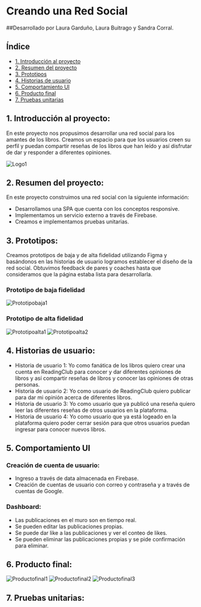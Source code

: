 # Creando una Red Social

##Desarrollado por Laura Garduño, Laura Buitrago y Sandra Corral.

## Índice

* [1. Introducción al proyecto](#1-Introducción-al-proyecto)
* [2. Resumen del proyecto](#2-resumen-del-proyecto)
* [3. Prototipos](#3-objetivos-de-aprendizaje)
* [4. Historias de usuario](#4-historias-de-usuario)
* [5. Comportamiento UI](#5-comportamiento-UI)
* [6. Producto final](#6-producto-final)
* [7. Pruebas unitarias](#7-pruebas-unitarias)


## 1. Introducción al proyecto:

En este proyecto nos propusimos desarrollar una red social para los amantes de los libros. Creamos un espacio para que los usuarios creen su perfil y puedan compartir reseñas de los libros que han leído y así disfrutar de dar y responder a diferentes opiniones.

![Logo1](src/images/logo.png)


## 2. Resumen del proyecto:

En este proyecto construimos una red social con la siguiente información:

* Desarrollamos una SPA que cuenta con los conceptos responsive. 
* Implementamos un servicio externo a través de Firebase.
* Creamos e implementamos pruebas unitarias.


## 3. Prototipos:

Creamos prototipos de baja y de alta fidelidad utilizando Figma y basándonos en las historias de usuario logramos establecer el diseño de la red social.
Obtuvimos feedback de pares y coaches hasta que consideramos que la página estaba lista para desarrollarla.

### Prototipo de baja fidelidad
![Prototipobaja1](src/images/prototipobaja.jpg)

### Prototipo de alta fidelidad
![Prototipoalta1](src/images/Prototipo1.png)
![Prototipoalta2](src/images/Prototipo2.png)



## 4. Historias de usuario:

* Historia de usuario 1: Yo como fanática de los libros quiero crear una cuenta en ReadingClub para conocer y dar diferentes opiniones de libros y así compartir reseñas de libros y conocer las opiniones de otras personas.
* Historia de usuario 2: Yo como usuario de ReadingClub quiero publicar para dar mi opinión acerca de diferentes libros.
* Historia de usuario 3: Yo como usuario que ya publicó una reseña quiero leer las diferentes reseñas de otros usuarios en la plataforma.
* Historia de usuario 4: Yo como usuario que ya está logeado en la plataforma quiero poder cerrar sesión para que otros usuarios puedan ingresar para conocer nuevos libros.


## 5. Comportamiento UI

### Creación de cuenta de usuario: 
 
* Ingreso a través de data almacenada en Firebase.
* Creación de cuentas de usuario con correo y contraseña y a través de cuentas de Google.

### Dashboard:

* Las publicaciones en el muro son en tiempo real.
* Se pueden editar las publicaciones propias.
* Se puede dar like a las publicaciones y ver el conteo de likes.
* Se pueden eliminar las publicaciones propias y se pide confirmación para eliminar. 

## 6. Producto final:

![Productofinal1](src/images/Final1.png)
![Productofinal2](src/images/final3.png)
![Productofinal3](src/images/Final2.png)


## 7. Pruebas unitarias:



